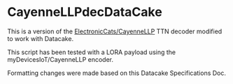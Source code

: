 # CayenneLLPdecDataCake
This is a version of the [ElectronicCats/CayenneLLP][ElectronicCats-link] TTN  decoder modified to work with Datacake. 

This script has been tested with a LORA payload using the myDevicesIoT/CayenneLLP encoder.

Formatting changes were made based on this Datacake Specifications Doc.

[ElectronicCats-link]:https://github.com/ElectronicCats/CayenneLPP
